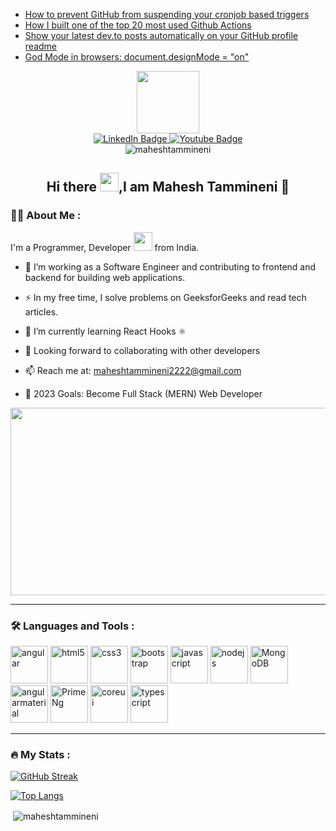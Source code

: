 <!-- BLOG-POST-LIST:START -->
- [How to prevent GitHub from suspending your cronjob based triggers](https://dev.to/gautamkrishnar/how-to-prevent-github-from-suspending-your-cronjob-based-triggers-knf)
- [How I built one of the top 20 most used Github Actions](https://www.gautamkrishnar.com/how-i-built-one-of-the-top-20-most-used-github-actions/)
- [Show your latest dev.to posts automatically on your GitHub profile readme](https://dev.to/gautamkrishnar/show-your-latest-dev-to-posts-automatically-in-your-github-profile-readme-3nk8)
- [God Mode in browsers: document.designMode = &quot;on&quot;](https://dev.to/gautamkrishnar/god-mode-in-browsers-document-designmode-on-2pmo)
<!-- BLOG-POST-LIST:END -->

<div id="header" align="center">
  <img src="https://media.giphy.com/media/jdPMeyv9rn0hZHh8n9/giphy.gif" width="100"/>
</div>

<div id="badges" align="center">
  <a href="https://www.linkedin.com/in/mahesh-tammineni-468Ok/">
    <img src="https://img.shields.io/badge/LinkedIn-blue?style=for-the-badge&logo=linkedin&logoColor=white" alt="LinkedIn Badge"/>
  </a>
  <a href="your-youtube-URL">
    <img src="https://img.shields.io/badge/YouTube-red?style=for-the-badge&logo=youtube&logoColor=white" alt="Youtube Badge"/>
  </a>
</div>
<div id="badges" align="center">
<img src="https://komarev.com/ghpvc/?username=maheshtammineni&label=Profile%20views&color=0e75b6&style=flat" alt="maheshtammineni"/>
</div>

<h2 align="center">
  Hi there
  <img src="https://media.giphy.com/media/hvRJCLFzcasrR4ia7z/giphy.gif" width="30px"/>,I am  Mahesh Tammineni 🙂<br/>
</h2>

### :woman_technologist: About Me :
I'm a Programmer, Developer <img src="https://media.giphy.com/media/WUlplcMpOCEmTGBtBW/giphy.gif" width="30"> from India.
- :telescope: I’m working as a Software Engineer and contributing to frontend and backend for building web applications.

- :zap: In my free time, I solve problems on GeeksforGeeks and read tech articles.

- 🌱 I’m currently learning React Hooks ⚛
- 👯 Looking forward to collaborating with other developers
- 📫 Reach me at: maheshtammineni2222@gmail.com
- 🥅 2023 Goals: Become Full Stack (MERN) Web Developer


<div align="center">
  <img src="https://media.giphy.com/media/dWesBcTLavkZuG35MI/giphy.gif" width="600" height="300"/>
</div>

---

### :hammer_and_wrench: Languages and Tools :
<div>
  <img src="https://i.ibb.co/wJ1Vy08/angular.png" alt="angular" border="0" width="60" height="60">
  <img src="https://d1tgh8fmlzexmh.cloudfront.net/ccbp-responsive-website/portfolio-skills-html-img.png"  alt="html5" border="0" width="60" height="60" />
  <img src="https://d1tgh8fmlzexmh.cloudfront.net/ccbp-responsive-website/portfolio-skills-css-img.png" alt="css3" border="0" width="60" height="60" />
  <img src="https://d1tgh8fmlzexmh.cloudfront.net/ccbp-responsive-website/portfolio-skills-bootstrap-img.png" alt="bootstrap" border="0" width="60" height="60"  />
  <img src="https://d1tgh8fmlzexmh.cloudfront.net/ccbp-responsive-website/portfolio-skills-js-img.png"  alt="javascript" border="0" width="60" height="60" />
  <img src="https://i.ibb.co/M7Hw8rF/nodejs.jpg" alt="nodejs"  border="0" width="60" height="60" />
  <img src="https://i.ibb.co/26ZprqN/MongoDB.png" alt="MongoDB" border="0" width="60" height="60"/>
  <img src="https://i.ibb.co/wJBdjmK/angularmaterial.png" alt="angularmaterial"border="0" width="60" height="60"/>
  <img src="https://i.ibb.co/2jVKcFv/download.png" alt="PrimeNg" border="0" width="60" height="60" />
  <img src="https://i.ibb.co/X4dkBg1/coreui.png" alt="coreui" border="0" width="60" height="60" />
  <img src="https://i.ibb.co/6FNCLZF/typescript.png" alt="typescript" border="0" width="60" height="60" />
</div>

---

### :fire: My Stats :
[![GitHub Streak](http://github-readme-streak-stats.herokuapp.com?user=maheshtammineni&theme=dark&background=000000)](https://git.io/streak-stats)

[![Top Langs](https://github-readme-stats.vercel.app/api/top-langs/?username=maheshtammineni&layout=compact&theme=vision-friendly-dark)](https://github.com/anuraghazra/github-readme-stats)


<p>&nbsp;<img align="center" src="https://github-readme-stats.vercel.app/api?username=maheshtammineni&show_icons=true&locale=en&theme=radical&hide_border=true" alt="maheshtammineni" /></p>

